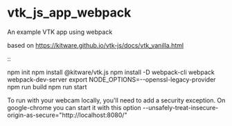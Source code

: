 # vtk_js_app_webpack
An example VTK app using webpack

based on https://kitware.github.io/vtk-js/docs/vtk_vanilla.html

::
  
  npm init
  npm install @kitware/vtk.js
  npm install -D webpack-cli webpack webpack-dev-server
  export NODE_OPTIONS=--openssl-legacy-provider
  npm run build
  npm run start

To run with your webcam locally, you'll need to add a security exception. On google-chrome you can start it with this option --unsafely-treat-insecure-origin-as-secure="http://localhost:8080/"
